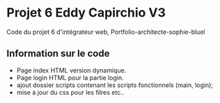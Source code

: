 # Projet 6 Eddy Capirchio V3

Code du projet 6 d'intégrateur web,
Portfolio-architecte-sophie-bluel

## Information sur le code 

 - Page index HTML version dynamique.
 - Page login HTML pour la partie login.
 - ajout dossier scripts contenant les scripts fonctionnels (main, login);
 - mise à jour du css pour les filres etc..

